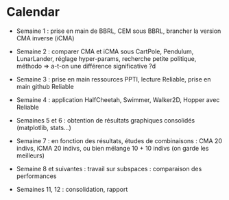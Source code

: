 # Calendar

* Semaine 1 : prise en main de BBRL, CEM sous BBRL, brancher la version
CMA inverse (iCMA)

* Semaine 2 : comparer CMA et iCMA sous CartPole, Pendulum, LunarLander,
réglage hyper-params, recherche petite politique, méthodo ⇒ a-t-on une
différence significative ?d

* Semaine 3 : prise en main ressources PPTI, lecture Reliable, prise en
main github Reliable

* Semaine 4 : application HalfCheetah, Swimmer, Walker2D, Hopper avec
Reliable

* Semaines 5 et 6 : obtention de résultats graphiques consolidés
(matplotlib, stats…)

* Semaine 7 : en fonction des résultats, études de combinaisons : CMA 20
indivs, iCMA 20 indivs, ou bien mélange 10 + 10 indivs (on garde les
meilleurs)

* Semaine 8  et suivantes : travail sur subspaces : comparaison des
performances

* Semaines 11, 12 : consolidation, rapport
